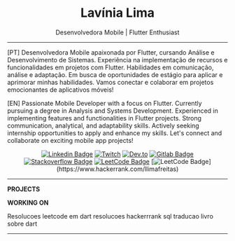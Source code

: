 <h1 align="center"> Lavínia Lima </h1>

<div align="center">
Desenvolvedora Mobile | Flutter Enthusiast
    

</div>

   

---
[PT] Desenvolvedora Mobile apaixonada por Flutter, cursando Análise e Desenvolvimento de Sistemas. Experiência na implementação de recursos e funcionalidades em projetos com Flutter. Habilidades em comunicação, análise e adaptação. Em busca de oportunidades de estágio para aplicar e aprimorar minhas habilidades. Vamos conectar e colaborar em projetos emocionantes de aplicativos móveis!

[EN] Passionate Mobile Developer with a focus on Flutter. Currently pursuing a degree in Analysis and Systems Development. Experienced in implementing features and functionalities in Flutter projects. Strong communication, analytical, and adaptability skills. Actively seeking internship opportunities to apply and enhance my skills. Let's connect and collaborate on exciting mobile app projects!
     


<div align="center">


[![Linkedin Badge](https://img.shields.io/badge/-LinkedIn-blue?style=flat-square&logo=Linkedin&logoColor=white&link=https://www.linkedin.com/in/lavínia-lima-de-freitas/)](https://www.linkedin.com/in/lavínia-lima-de-freitas/)
[![Twitch](https://img.shields.io/badge/-Twitch-purple?style=flat-square&logo=Twitch&logoColor=white&link=https://www.twitch.tv/laviniaalima)](https://www.twitch.tv/laviniaalima)
[![Dev.to](https://img.shields.io/badge/-Dev.to-black?style=flat-square&logo=DevTo&logoColor=white&link=https://dev.to/lavfreits)](https://dev.to/lavfreits)
[![Gitlab Badge](https://img.shields.io/badge/-Gitlab-F6C600?style=flat-square&logo=Gitlab&logoColor=white&link=https://gitlab.com/lavfreits)](https://gitlab.com/lavfreits)
[![Stackoverflow Badge](https://img.shields.io/badge/-Stackoverflow-4CA143?style=flat-square&logo=Stackoverflow&logoColor=white&link=https://pt.stackoverflow.com/users/21377255/lavínia-lima)](https://pt.stackoverflow.com/users/21377255/lavínia-lima)
[![LeetCode Badge](https://img.shields.io/badge/-LeetCode-F6C600?style=flat-square&logo=LeetCode&logoColor=white&link=https://leetcode.com/lavfreits/)](https://leetcode.com/lavfreits/)
[![LeetCode Badge](https://img.shields.io/badge/-HackerRank-F6C600?style=flat-square&logo=HackerRank&logoColor=white&link=[https://leetcode.com/lavfreits/](https://www.hackerrank.com/llimafreitas))](https://www.hackerrank.com/llimafreitas)
    
 </div>

----
 
 <div align="left">
    
 **PROJECTS**
    
 

 **WORKING ON**
  
 Resolucoes leetcode em dart
 resolucoes hackerrrank sql
 traducao livro sobre dart

---
    
